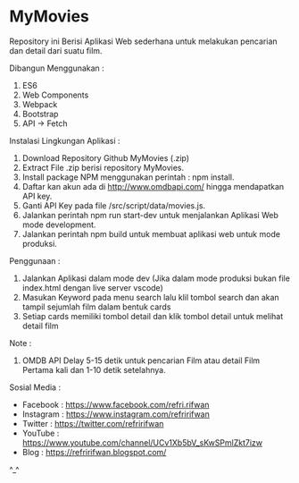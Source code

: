 # MyMovies

Repository ini Berisi Aplikasi Web sederhana untuk melakukan pencarian dan detail dari suatu film.

Dibangun Menggunakan :
1. ES6
2. Web Components
3. Webpack
4. Bootstrap
5. API -> Fetch

Instalasi Lingkungan Aplikasi :
1. Download Repository Github MyMovies (.zip)
2. Extract File .zip berisi repository MyMovies.
3. Install package NPM menggunakan perintah :  npm install.
4. Daftar kan akun ada di http://www.omdbapi.com/ hingga mendapatkan API key.
5. Ganti API Key pada file /src/script/data/movies.js.
6. Jalankan perintah npm run start-dev untuk menjalankan Aplikasi Web mode development.
7. Jalankan perintah npm build untuk membuat aplikasi web untuk mode produksi.

Penggunaan :
1. Jalankan Aplikasi dalam mode dev (Jika dalam mode produksi bukan file index.html dengan live server vscode)
2. Masukan Keyword pada menu search lalu klil tombol search dan akan tampil sejumlah film dalam bentuk cards
3. Setiap cards memiliki tombol detail dan klik tombol detail untuk melihat detail film

Note : 
1. OMDB API Delay 5-15 detik untuk pencarian Film atau detail Film Pertama kali dan 1-10 detik setelahnya.

Sosial Media :
- Facebook : https://www.facebook.com/refri.rifwan
- Instagram : https://www.instagram.com/refririfwan
- Twitter : https://twitter.com/refririfwan
- YouTube : https://www.youtube.com/channel/UCv1Xb5bV_sKwSPmlZkt7izw
- Blog : https://refririfwan.blogspot.com/

^_^